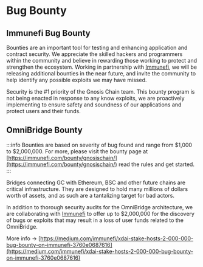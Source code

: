 ---
---

# Bug Bounty

## Immunefi Bug Bounty

Bounties are an important tool for testing and enhancing application and contract security. We appreciate the skilled hackers and programmers within the community and believe in rewarding those working to protect and strengthen the ecosystem. Working in partnership with [Immunefi](https://immunefi.com/),  we will be releasing additional bounties in the near future, and invite the community to help identify any possible exploits we may have missed.

Security is the #1 priority of the Gnosis Chain team. This bounty program is not being enacted in response to any know exploits, we are proactively implementing to ensure safety and soundness of our applications and protect users and their funds.

## OmniBridge Bounty

:::info
Bounties are based on severity of bug found and range from $1,000 to $2,000,000. For more, please visit the bounty page at [https://immunefi.com/bounty/gnosischain/](https://immunefi.com/bounty/gnosischain/) read the rules and get started.
:::

Bridges connecting GC with Ethereum, BSC and other future chains are critical infrastructure. They are designed to hold many millions of dollars worth of assets, and as such are a tantalizing target for bad actors.

In addition to thorough security audits for the OmniBridge architecture, we are collaborating with [Immunefi](https://immunefi.com/) to offer up to $2,000,000 for the discovery of bugs or exploits that may result in a loss of user funds related to the OmniBridge.

More info -> [https://medium.com/immunefi/xdai-stake-hosts-2-000-000-bug-bounty-on-immunefi-3760e0687616](https://medium.com/immunefi/xdai-stake-hosts-2-000-000-bug-bounty-on-immunefi-3760e0687616)




